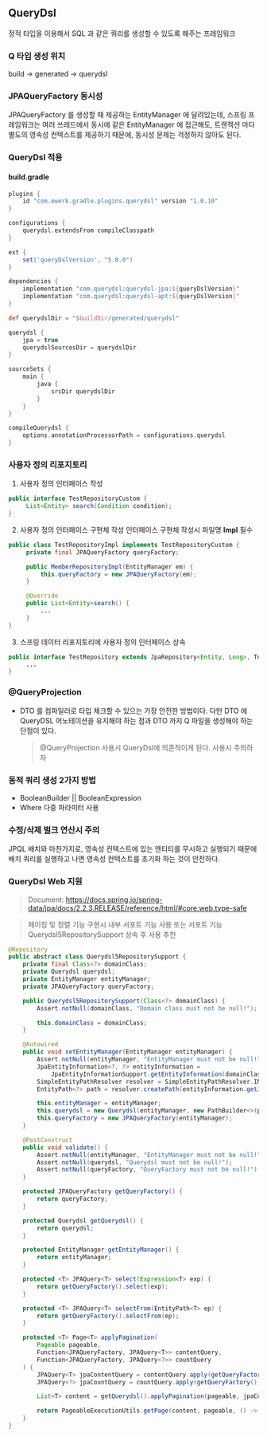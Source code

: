 ## QueryDsl

정적 타입을 이용해서 SQL 과 같은 쿼리를 생성할 수 있도록 해주는 프레임워크

### Q 타입 생성 위치

build -> generated -> querydsl

### JPAQueryFactory 동시성

JPAQueryFactory 를 생성할 때 제공하는 EntityManager 에 달려있는데, 스프링 프레임워크는 여러 쓰레드에서 동시에 같은 EntityManager 에 접근해도,
트랜잭션 마다 별도의 영속성 컨텍스트를 제공하기 때문에, 동시성 문제는 걱정하지 않아도 된다.

### QueryDsl 적용
#### build.gradle
```groovy
plugins {
    id "com.ewerk.gradle.plugins.querydsl" version "1.0.10"
}

configurations {
    querydsl.extendsFrom compileClasspath
}

ext {
    set('queryDslVersion', "5.0.0")
}

dependencies {
    implementation "com.querydsl:querydsl-jpa:${queryDslVersion}"
    implementation "com.querydsl:querydsl-apt:${queryDslVersion}"
}

def querydslDir = "$buildDir/generated/querydsl"

querydsl {
    jpa = true
    querydslSourcesDir = querydslDir
}

sourceSets {
    main {
        java {
            srcDir querydslDir
        }
    }
}

compileQuerydsl {
    options.annotationProcessorPath = configurations.querydsl
}
```

### 사용자 정의 리포지토리
1. 사용자 정의 인터페이스 작성
```java
public interface TestRepositoryCustom {
     List<Entity> search(Condition condition);
}
```
2. 사용자 정의 인터페이스 구현체 작성
인터페이스 구현체 작성시 파일명 **Impl** 필수
```java
public class TestRepositoryImpl implements TestRepositoryCustom {
     private final JPAQueryFactory queryFactory;

     public MemberRepositoryImpl(EntityManager em) {
         this.queryFactory = new JPAQueryFactory(em);
     }

     @Override
     public List<Entity>search() {
         ...
     }
}
```
3. 스프링 데이터 리포지토리에 사용자 정의 인터페이스 상속
```java
public interface TestRepository extends JpaRepository<Entity, Long>, TestRepositoryCustom {
     ...
}
```

### @QueryProjection
- DTO 를 컴파일러로 타입 체크할 수 있으는 가장 안전한 방법이다.
  다만 DTO 에 QueryDSL 어노테이션을 유지해야 하는 점과 DTO 까지 Q 파일을 생성해야 하는 단점이 있다.
  > @QueryProjection 사용시 QueryDsl에 의존적이게 된다. 사용시 주의하자

### 동적 쿼리 생성 2가지 방법
- BooleanBuilder || BooleanExpression
- Where 다중 파라미터 사용

### 수정/삭제 벌크 연산시 주의
JPQL 배치와 마찬가지로, 영속성 컨텍스트에 있는 엔티티를 무시하고 실행되기 때문에 배치 쿼리를 실행하고 나면 영속성 컨텍스트를 초기화 하는 것이 안전하다.

### QueryDsl Web 지원
> Document: https://docs.spring.io/spring-data/jpa/docs/2.2.3.RELEASE/reference/html/#core.web.type-safe

> 페이징 및 정렬 기능 구현시 내부 서포트 기능 사용 또는 서포트 기능 Querydsl5RepositorySupport 상속 후 사용 추천

```java
@Repository
public abstract class Querydsl5RepositorySupport {
    private final Class<?> domainClass;
    private Querydsl querydsl;
    private EntityManager entityManager;
    private JPAQueryFactory queryFactory;

    public Querydsl5RepositorySupport(Class<?> domainClass) {
        Assert.notNull(domainClass, "Domain class must not be null!");

        this.domainClass = domainClass;
    }

    @Autowired
    public void setEntityManager(EntityManager entityManager) {
        Assert.notNull(entityManager, "EntityManager must not be null!");
        JpaEntityInformation<?, ?> entityInformation =
            JpaEntityInformationSupport.getEntityInformation(domainClass, entityManager);
        SimpleEntityPathResolver resolver = SimpleEntityPathResolver.INSTANCE;
        EntityPath<?> path = resolver.createPath(entityInformation.getJavaType());

        this.entityManager = entityManager;
        this.querydsl = new Querydsl(entityManager, new PathBuilder<>(path.getType(), path.getMetadata()));
        this.queryFactory = new JPAQueryFactory(entityManager);
    }

    @PostConstruct
    public void validate() {
        Assert.notNull(entityManager, "EntityManager must not be null!");
        Assert.notNull(querydsl, "Querydsl must not be null!");
        Assert.notNull(queryFactory, "QueryFactory must not be null!");
    }

    protected JPAQueryFactory getQueryFactory() {
        return queryFactory;
    }

    protected Querydsl getQuerydsl() {
        return querydsl;
    }

    protected EntityManager getEntityManager() {
        return entityManager;
    }

    protected <T> JPAQuery<T> select(Expression<T> exp) {
        return getQueryFactory().select(exp);
    }

    protected <T> JPAQuery<T> selectFrom(EntityPath<T> ep) {
        return getQueryFactory().selectFrom(ep);
    }

    protected <T> Page<T> applyPagination(
        Pageable pageable,
        Function<JPAQueryFactory, JPAQuery<T>> contentQuery,
        Function<JPAQueryFactory, JPAQuery<?>> countQuery
    ) {
        JPAQuery<T> jpaContentQuery = contentQuery.apply(getQueryFactory());
        JPAQuery<?> jpaCountQuery = countQuery.apply(getQueryFactory());

        List<T> content = getQuerydsl().applyPagination(pageable, jpaContentQuery).fetch();

        return PageableExecutionUtils.getPage(content, pageable, () -> (long) jpaCountQuery.fetchOne());
    }
}
```
